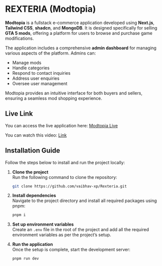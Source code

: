 # REXTERIA (Modtopia)

**Modtopia** is a fullstack e-commerce application developed using **Next.js**, **Tailwind CSS**, **shadcn**, and **MongoDB**. It is designed specifically for selling **GTA 5 mods**, offering a platform for users to browse and purchase game modifications.

The application includes a comprehensive **admin dashboard** for managing various aspects of the platform. Admins can:

- Manage mods
- Handle categories
- Respond to contact inquiries
- Address user enquiries
- Oversee user management

Modtopia provides an intuitive interface for both buyers and sellers, ensuring a seamless mod shopping experience.

## Live Link

You can access the live application here: [Modtopia Live](https://modtopia.vercel.app/)

You can watch this video: [Link](https://youtu.be/xopUB6D-jEc?si=MVpvc0EJCyElr9Tl)

## Installation Guide

Follow the steps below to install and run the project locally:

1. **Clone the project**  
   Run the following command to clone the repository:
   ```bash
   git clone https://github.com/vaibhav-xp/Rexteria.git
   ```

2. **Install dependencies**  
   Navigate to the project directory and install all required packages using pnpm:
   ```bash
   pnpm i
   ```

4. **Set up environment variables**  
   Create an `.env` file in the root of the project and add all the required environment variables as per the project’s setup.

5. **Run the application**  
   Once the setup is complete, start the development server:
   ```bash
   pnpm run dev
   ```

